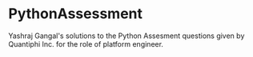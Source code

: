 # PythonAssessment
Yashraj Gangal's solutions to the Python Assesment questions given by Quantiphi Inc. for the role of platform engineer.
